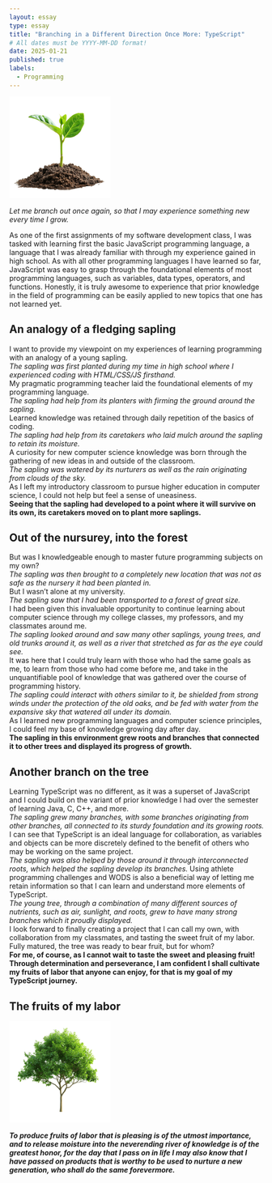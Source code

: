 ```yaml
---
layout: essay
type: essay
title: "Branching in a Different Direction Once More: TypeScript"
# All dates must be YYYY-MM-DD format!
date: 2025-01-21
published: true
labels:
  - Programming
---
```


<img width="200px" class="rounded float-start pe-4" src="../img/typescript/sapling.png">

*Let me branch out once again, so that I may experience something new every time I grow.*

As one of the first assignments of my software development class, I was tasked with learning first the basic JavaScript programming language, a language that I was already familiar with through my experience gained in high school. As with all other programming languages I have learned so far, JavaScript was easy to grasp through the foundational elements of most programming languages, such as variables, data types, operators, and functions. Honestly, it is truly awesome to experience that prior knowledge in the field of programming can be easily applied to new topics that one has not learned yet. 

## An analogy of a fledging sapling

I want to provide my viewpoint on my experiences of learning programming with an analogy of a young sapling. \
*The sapling was first planted during my time in high school where I experienced coding with HTML/CSS/JS firsthand.*\
My pragmatic programming teacher laid the foundational elements of my programming language. \
*The sapling had help from its planters with firming the ground around the sapling.* \
Learned knowledge was retained through daily repetition of the basics of coding. \
*The sapling had help from its caretakers who laid mulch around the sapling to retain its moisture.* \
A curiosity for new computer science knowledge was born through the gathering of new ideas in and outside of the classroom. \
*The sapling was watered by its nurturers as well as the rain originating from clouds of the sky.* \
As I left my introductory classroom to pursue higher education in computer science, I could not help but feel a sense of uneasiness. \
**Seeing that the sapling had developed to a point where it will survive on its own, its caretakers moved on to plant more saplings.**

## Out of the nursurey, into the forest

But was I knowledgeable enough to master future programming subjects on my own? \
*The sapling was then brought to a completely new location that was not as safe as the nursery it had been planted in.* \
But I wasn’t alone at my university. \
*The sapling saw that I had been transported to a forest of great size.* \
I had been given this invaluable opportunity to continue learning about computer science through my college classes, my professors, and my classmates around me. \
*The sapling looked around and saw many other saplings, young trees, and old trunks around it, as well as a river that stretched as far as the eye could see.* \
It was here that I could truly learn with those who had the same goals as me, to learn from those who had come before me, and take in the unquantifiable pool of knowledge that was gathered over the course of programming history. \
*The sapling could interact with others similar to it, be shielded from strong winds under the protection of the old oaks, and be fed with water from the expansive sky that watered all under its domain.* \
As I learned new programming languages and computer science principles, I could feel my base of knowledge growing day after day. \
**The sapling in this environment grew roots and branches that connected it to other trees and displayed its progress of growth.**

## Another branch on the tree

Learning TypeScript was no different, as it was a superset of JavaScript and I could build on the variant of prior knowledge I had over the semester of learning Java, C, C++, and more.\
*The sapling grew many branches, with some branches originating from other branches, all connected to its sturdy foundation and its growing roots.*\
I can see that TypeScript is an ideal language for collaboration, as variables and objects can be more discretely defined to the benefit of others who may be working on the same project. \
*The sapling was also helped by those around it through interconnected roots, which helped the sapling develop its branches.* Using athlete programming challenges and WODS is also a beneficial way of letting me retain information so that I can learn and understand more elements of TypeScript. \
*The young tree, through a combination of many different sources of nutrients, such as air, sunlight, and roots, grew to have many strong branches which it proudly displayed.* \
I look forward to finally creating a project that I can call my own, with collaboration from my classmates, and tasting the sweet fruit of my labor. 
Fully matured, the tree was ready to bear fruit, but for whom? \
**For me, of course, as I cannot wait to taste the sweet and pleasing fruit! Through determination and perseverance, I am confident I shall cultivate my fruits of labor that anyone can enjoy, for that is my goal of my TypeScript journey.**

## The fruits of my labor

<img width="200px" class="rounded float-start pe-4" src="../img/typescript/tree.png">

***To produce fruits of labor that is pleasing is of the utmost importance, and to release moisture into the neverending river of knowledge is of the greatest honor, for the day that I pass on in life I may also know that I have passed on products that is worthy to be used to nurture a new generation, who shall do the same forevermore.***
